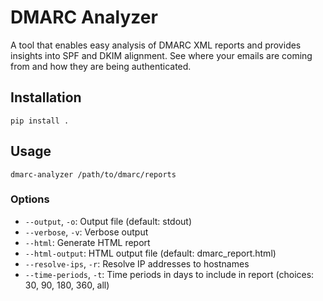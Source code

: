 # DMARC Analyzer

A tool that enables easy analysis of DMARC XML reports and provides insights into SPF and DKIM alignment.
See where your emails are coming from and how they are being authenticated.

## Installation

```
pip install .
```

## Usage

```
dmarc-analyzer /path/to/dmarc/reports
```

### Options

- `--output`, `-o`: Output file (default: stdout)
- `--verbose`, `-v`: Verbose output
- `--html`: Generate HTML report
- `--html-output`: HTML output file (default: dmarc_report.html)
- `--resolve-ips`, `-r`: Resolve IP addresses to hostnames
- `--time-periods`, `-t`: Time periods in days to include in report (choices: 30, 90, 180, 360, all) 